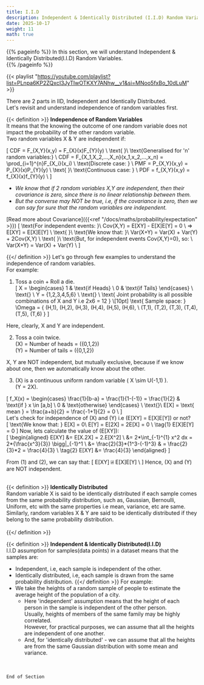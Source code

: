 ```yaml
---
title: I.I.D
description: Independent & Identically Distributed (I.I.D) Random Variables
date: 2025-10-17
weight: 11
math: true
---
```


{{% pageinfo %}}
In this section, we will understand Independent & Identically Distributed(I.I.D) Random Variables.<br>
{{% /pageinfo %}}

{{< playlist "https://youtube.com/playlist?list=PLnpa6KP2ZQxcI3JyTIwOTKXY7ANhw__v1&si=MNoo5fxBo_10dLuM" >}}
<br>

There are 2 parts in IID, Independent and Identically Distributed. <br> 
Let's revisit and understand independence of random variables first. <br>

{{< definition >}}
**Independence of Random Variables** <br>
It means that the knowing the outcome of one random variable does not impact the probability of the other random variable. <br>
Two random variables X & Y are independent if: <br>

\[
CDF = F_{X,Y}(x,y) = F_{X}(x)F_{Y}(y) \\
\text{ }\\
\text{Generalised for 'n' random variables:} \\
CDF = F_{X_1,X_2,...,X_n}(x_1,x_2,...,x_n) = \prod_{i=1}^{n}F_{X_i}(x_i) \\
\text{Discrete case: } \\
PMF = P_{X,Y}(x,y) = P_{X}(x)P_{Y}(y) \\
\text{ }\\
\text{Continuous case: } \\
PDF = f_{X,Y}(x,y) = f_{X}(x)f_{Y}(y) \\
\]
<br>

- _We know that if 2 random variables X,Y are independent, then their covariance is zero, 
since there is no linear relationship between them._ <br>
- _But the converse may NOT be true, i.e, if the covariance is zero, then we can say for sure that the random variables 
are independent._ <br>

[Read more about Covariance]({{<ref  "/docs/maths/probability/expectation"  >}})
\[
\text{For independent events: }\\
Cov(X,Y) = E[XY] - E[X]E[Y] = 0 \\
=> E[XY] = E[X]E[Y] \\
\text{ }\\
\text{We know that:  }\\
Var(X+Y) = Var(X) + Var(Y) + 2Cov(X,Y) \\
\text{ }\\
\text{But, for independent events Cov(X,Y)=0}, so: \\
Var(X+Y) = Var(X) + Var(Y) \\
\]

{{</ definition >}}
Let's go through few examples to understand the independence of random variables. <br>
For example: <br>

1. Toss a coin + Roll a die. <br>
\[
X = 
\begin{cases}
1 & \text{if Heads}  \\
0 & \text{if Tails} 
\end{cases} \\
\text{} \\
Y = \{1,2,3,4,5,6\} \\
\text{} \\
\text{ Joint probability is all possible combinations of X and Y i.e 2x6 = 12 } \\[10pt]
\text{ Sample space: } \Omega = \{ (H,1), (H,2), (H,3), (H,4), (H,5), (H,6), \\
(T,1), (T,2), (T,3), (T,4), (T,5), (T,6) \}
\]

Here, clearly, X and Y are independent. <br>

2. Toss a coin twice. <br>
\(X\) = Number of heads = \(\{0,1,2\}\) <br>
\(Y\) = Number of tails = \(\{0,1,2\}\) <br>

X, Y are NOT independent, but mutually exclusive, because if we know about one, then we automatically know about the other. <br>

3. \(X\) is a continuous uniform random variable \( X \sim U(-1,1) \). <br>
\(Y = 2X\). <br>

\[
f_X(x) = 
\begin{cases} 
\frac{1}{b-a} = \frac{1}{1-(-1)} = \frac{1}{2}  & \text{if } x \in [a,b]  \\
0 & \text{otherwise} 
\end{cases} \\
\text{}\\
E[X] = \text{ mean } =  \frac{a+b}{2} = \frac{-1+1}{2} = 0 \\
\]
<br>
Let's check for independence of \(X\) and \(Y\) i.e \(E[XY] = E[X]E[Y]\) or not? <br>
\[
\text{We know that: } E[X] = 0\\
E[Y] = E[2X] = 2E[X] = 0 \\
\tag{1} E[X]E[Y] = 0
\]
Now, lets calculate the value of \(E[XY]\): <br>
\[
\begin{aligned}
E[XY] &= E[X.2X] = 2.E[X^2] \\
&= 2*\int_{-1}^{1} x^2 dx = 2*{\frac{x^3}{3}} \bigg|_{-1}^1 \\
&= \frac{2}{3}*\{1^3-(-1)^3\} 
& = \frac{2}{3}*2 = \frac{4}{3} \\
\tag{2} E[XY] &= \frac{4}{3}
\end{aligned}
\]
<br>

From (1) and (2), we can say that:
\[
E[XY] ⍯ E[X]E[Y] \\
\]
Hence, \(X\) and \(Y\) are NOT independent.
<br><br>

{{< definition >}}
**Identically Distributed** <br>
Random variable X is said to be identically distributed if each sample comes from the same probability distribution,
such as, Gaussian, Bernoulli, Uniform, etc with the same properties i.e mean, variance, etc are same. <br>
Similarly, random variables X & Y are said to be identically distributed if they belong to the same probability distribution.<br> <br>
{{</ definition >}}
<br>

{{< definition >}}
**Independent & Identically Distributed(I.I.D)** <br>
I.I.D assumption for samples(data points) in a dataset means that the samples are:
- Independent, i.e, each sample is independent of the other.
- Identically distributed, i.e, each sample is drawn from the same probability distribution.
{{</ definition >}}
For example: <br>
- We take the heights of a random sample of people to estimate the average height of the population of a city.
  - Here 'independent' assumption means that the height of each person in the sample is independent of the other person.<br>
  Usually, heights of members of the same family may be highly correlated.<br> 
  However, for practical purposes, we can assume that all the heights are independent of one another.
  - And, for 'identically distributed' - we can assume that all the heights are from the same Gaussian distribution with some mean and variance.

<br><br>
```End of Section```